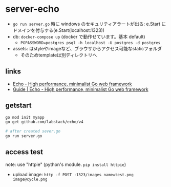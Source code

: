 # server-echo

- `go run server.go` 時に windows のセキュリティアラートが出る: e.Start にドメインを付与する(e.Start(localhost:1323))
- db: `docker-compose up` (docker で動作せています。基本 default)
  - `PGPASSWORD=postgres psql -h localhost -U postgres -d postgres`
- assets: はstyleやimageなど、ブラウザからアクセス可能なstaticフォルダ
  - そのためtemplateは別ディレクトリへ

## links

- [Echo - High performance, minimalist Go web framework](https://echo.labstack.com/)
- [Guide | Echo - High performance, minimalist Go web framework](https://echo.labstack.com/guide/)

## getstart

```bash
go mod init myapp
go get github.com/labstack/echo/v4

# after created sever.go
go run server.go
```

## access test

note: use "httpie" (python's module. `pip install httpie`)

- upload image: `http -f POST :1323/images name=test.png image@cycle.png`
